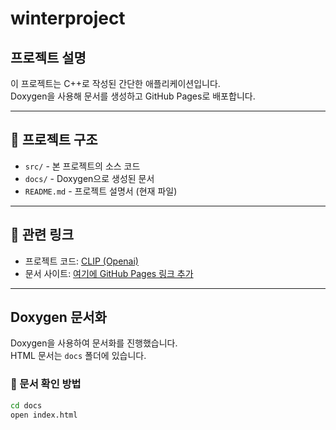 # winterproject

## 프로젝트 설명
이 프로젝트는 C++로 작성된 간단한 애플리케이션입니다.  
Doxygen을 사용해 문서를 생성하고 GitHub Pages로 배포합니다.

---

## 📂 프로젝트 구조
- `src/` - 본 프로젝트의 소스 코드
- `docs/` - Doxygen으로 생성된 문서
- `README.md` - 프로젝트 설명서 (현재 파일)

---

## 🔗 관련 링크
- 프로젝트 코드: [CLIP (Openai)](https://github.com/OpenAI/CLIP)
- 문서 사이트: [여기에 GitHub Pages 링크 추가](https://username.github.io/repository)

---

## Doxygen 문서화
Doxygen을 사용하여 문서화를 진행했습니다.  
HTML 문서는 `docs` 폴더에 있습니다.

### 📘 문서 확인 방법
```bash
cd docs
open index.html
